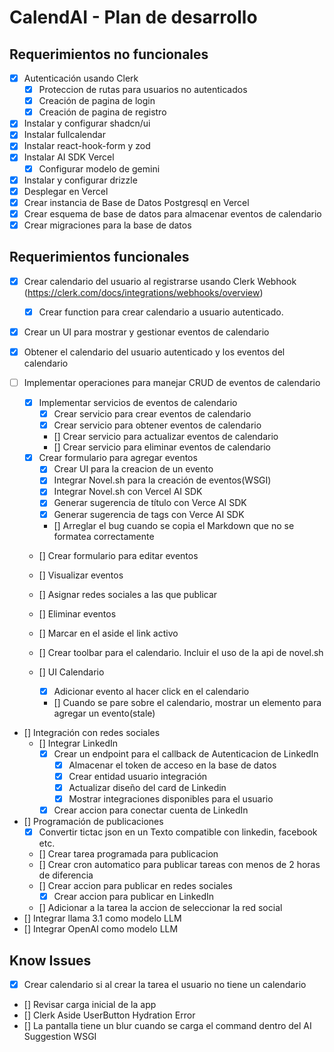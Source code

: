 
# CalendAI - Plan de desarrollo

## Requerimientos no funcionales

- [x] Autenticación usando Clerk
  - [x] Proteccion de rutas para usuarios no autenticados
  - [x] Creación de pagina de login
  - [x] Creación de pagina de registro
- [x] Instalar y configurar shadcn/ui
- [x] Instalar fullcalendar
- [x] Instalar react-hook-form y zod
- [x] Instalar AI SDK Vercel
  - [x] Configurar modelo de gemini
- [x] Instalar y configurar drizzle
- [x] Desplegar en Vercel
- [x] Crear instancia de Base de Datos Postgresql en Vercel
- [x] Crear esquema de base de datos para almacenar eventos de calendario
- [x] Crear migraciones para la base de datos

## Requerimientos funcionales

- [x] Crear calendario del usuario al registrarse usando Clerk Webhook (<https://clerk.com/docs/integrations/webhooks/overview>)
  - [x] Crear function para crear calendario a usuario autenticado.
- [x] Crear un UI para mostrar y gestionar eventos de calendario
- [x] Obtener el calendario del usuario autenticado y los eventos del calendario

- [ ] Implementar operaciones para manejar CRUD de eventos de calendario
  - [x] Implementar servicios de eventos de calendario
    - [x] Crear servicio para crear eventos de calendario
    - [x] Crear servicio para obtener eventos de calendario
    - [] Crear servicio para actualizar eventos de calendario
    - [] Crear servicio para eliminar eventos de calendario
  - [x] Crear formulario para agregar eventos
    - [x] Crear UI para la creacion de un evento
    - [x] Integrar Novel.sh para la creación de eventos(WSGI)
    - [x] Integrar Novel.sh con Vercel AI SDK
    - [x] Generar sugerencia de título con Verce AI SDK
    - [x] Generar sugerencia de tags con Verce AI SDK
    - [] Arreglar el bug cuando se copia el Markdown que no se formatea correctamente
  - [] Crear formulario para editar eventos
  - [] Visualizar eventos
  - [] Asignar redes sociales a las que publicar
  - [] Eliminar eventos
  - [] Marcar en el aside el link activo
  - [] Crear toolbar para el calendario. Incluir el uso de la api de novel.sh

  - [] UI Calendario
    - [x] Adicionar evento al hacer click en el calendario
    - [] Cuando se pare sobre el calendario, mostrar un elemento para agregar un evento(stale)
- [] Integración con redes sociales
  - [] Integrar LinkedIn
    - [x] Crear un endpoint para el callback de Autenticacion de LinkedIn
      - [x] Almacenar el token de acceso en la base de datos
      - [x] Crear entidad usuario integración
      - [x] Actualizar diseño del card de Linkedin
      - [x] Mostrar integraciones disponibles para el usuario
    - [x] Crear accion para conectar cuenta de LinkedIn
- [] Programación de publicaciones
  - [x] Convertir tictac json en un Texto compatible con linkedin, facebook etc.
  - [] Crear tarea programada para publicacion
  - [] Crear cron automatico para publicar tareas con menos de 2 horas de diferencia
  - [] Crear accion para publicar en redes sociales
    - [x] Crear accion para publicar en LinkedIn
  - [] Adicionar a la tarea la accion de seleccionar la red social  
- [] Integrar llama 3.1 como modelo LLM
- [] Integrar OpenAI como modelo LLM

## Know Issues

- [x] Crear calendario si al crear la tarea el usuario no tiene un calendario
- [] Revisar carga inicial de la app
- [] Clerk Aside UserButton Hydration Error
- [] La pantalla tiene un blur cuando se carga el command dentro del AI Suggestion WSGI
